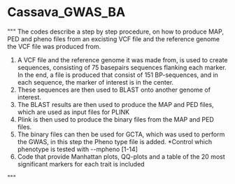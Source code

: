 # Cassava_GWAS_BA

"""
The codes describe a step by step procedure, on how to produce MAP, PED and pheno files from an excisting VCF file and the reference genome the VCF file was produced from. 

1. A VCF file and the reference genome it was made from, is used to create sequences, consisting of 75 basepairs sequences flanking each marker. In the end, a file is produced that consist of 151 BP-sequences, and in each sequence, the marker of interest is in the center. 
2. These sequences are then used to BLAST onto another genome of interest. 
3. The BLAST results are then used to produce the MAP and PED files, which are used as input files for PLINK 
4. Plink is then used to produce the binary files from the MAP and PED files. 
5. The binary files can then be used for GCTA, which was used to perform the GWAS, in this step the Pheno type file is added. *Control which phenotype is tested with --mpheno [1-14]
6. Code that provide Manhattan plots, QQ-plots and a table of the 20 most significant markers for each trait is included 


"""
